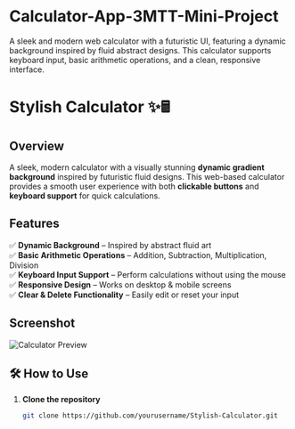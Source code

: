 # Calculator-App-3MTT-Mini-Project
A sleek and modern web calculator with a futuristic UI, featuring a dynamic background inspired by fluid abstract designs. This calculator supports keyboard input, basic arithmetic operations, and a clean, responsive interface.

# Stylish Calculator ✨🖩

## Overview
A sleek, modern calculator with a visually stunning **dynamic gradient background** inspired by futuristic fluid designs. This web-based calculator provides a smooth user experience with both **clickable buttons** and **keyboard support** for quick calculations.

## Features
✅ **Dynamic Background** – Inspired by abstract fluid art  
✅ **Basic Arithmetic Operations** – Addition, Subtraction, Multiplication, Division  
✅ **Keyboard Input Support** – Perform calculations without using the mouse  
✅ **Responsive Design** – Works on desktop & mobile screens  
✅ **Clear & Delete Functionality** – Easily edit or reset your input  

##  Screenshot  
![Calculator Preview](image.png)  

## 🛠️ How to Use  
1. **Clone the repository**  
   ```sh
   git clone https://github.com/yourusername/Stylish-Calculator.git
